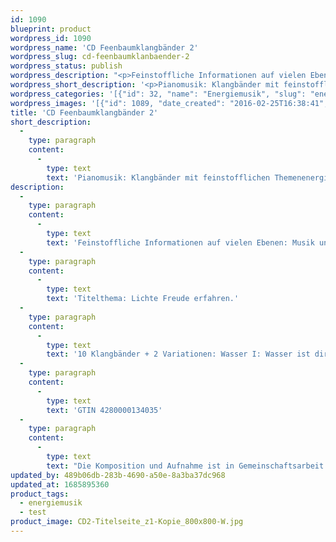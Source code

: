```yaml
---
id: 1090
blueprint: product
wordpress_id: 1090
wordpress_name: 'CD Feenbaumklangbänder 2'
wordpress_slug: cd-feenbaumklanbaender-2
wordpress_status: publish
wordpress_description: "<p>Feinstoffliche Informationen auf vielen Ebenen: Musik und Energie. Piano: Andrea Hermenau. Energiefotografie und Kurzbeschreibung von Cl. Lübbert.</p><p>Titelthema: Lichte Freude erfahren.<br />10 Klangbänder + 2 Variationen: Wasser I: Wasser ist dir Lebenselixier; Liebe IX: Mit allem was ist; Lernen VIIc: Erwachsen sein: Entfaltung; Daseinskraft III: Vertrauen ins Leben an sich; Gelassenheit VI: Beruhigung und Loslassen von Zeitnot; Trost III: Umfassend; Liebe XI: Freude ist hier; Leichtigkeit IIa: Freundliches sich Fügen; Beziehungsanfang IV: Offenheit für wahrhaftige Kontakte; Freude XI: Ganz licht; Variation: Leichtigkeit IIa: Freundliches sich Fügen; Variation: Wasser I: Wasser ist dir Lebenselixier.</p><p>GTIN 4280000134035</p><p>Die Komposition und Aufnahme ist in Gemeinschaftsarbeit von Mitglieder der ElvedenEnergyArtGroup. Die CD ist von der Aufnahme bis zum Druck in Deutschland hergestellt. Alle Erlöse, die über unsere Herstellungskosten hinausgehen, fließen\_dem <a href=\"http://www.elveden.de/stiftung-foerderverein/\">Elveden Förderverein (in Gründungsvorbereitung)</a>\_zu.</p>"
wordpress_short_description: '<p>Pianomusik: Klangbänder mit feinstofflichen Themenenergien. Titelthema: Lichte Freude erfahren</p>'
wordpress_categories: '[{"id": 32, "name": "Energiemusik", "slug": "energiemusik"}]'
wordpress_images: '[{"id": 1089, "date_created": "2016-02-25T16:38:41", "date_created_gmt": "2016-02-25T14:38:41", "date_modified": "2016-02-25T16:38:41", "date_modified_gmt": "2016-02-25T14:38:41", "src": "https://my.feenbaum.de/wp-content/uploads/2016/02/CD2-Titelseite_z1-Kopie_800x800-W.jpg", "name": "CD2 &#8211; Titelseite_z1 Kopie_800x800-W", "alt": ""}]'
title: 'CD Feenbaumklangbänder 2'
short_description:
  -
    type: paragraph
    content:
      -
        type: text
        text: 'Pianomusik: Klangbänder mit feinstofflichen Themenenergien. Titelthema: Lichte Freude erfahren'
description:
  -
    type: paragraph
    content:
      -
        type: text
        text: 'Feinstoffliche Informationen auf vielen Ebenen: Musik und Energie. Piano: Andrea Hermenau. Energiefotografie und Kurzbeschreibung von Cl. Lübbert.'
  -
    type: paragraph
    content:
      -
        type: text
        text: 'Titelthema: Lichte Freude erfahren.'
  -
    type: paragraph
    content:
      -
        type: text
        text: '10 Klangbänder + 2 Variationen: Wasser I: Wasser ist dir Lebenselixier; Liebe IX: Mit allem was ist; Lernen VIIc: Erwachsen sein: Entfaltung; Daseinskraft III: Vertrauen ins Leben an sich; Gelassenheit VI: Beruhigung und Loslassen von Zeitnot; Trost III: Umfassend; Liebe XI: Freude ist hier; Leichtigkeit IIa: Freundliches sich Fügen; Beziehungsanfang IV: Offenheit für wahrhaftige Kontakte; Freude XI: Ganz licht; Variation: Leichtigkeit IIa: Freundliches sich Fügen; Variation: Wasser I: Wasser ist dir Lebenselixier.'
  -
    type: paragraph
    content:
      -
        type: text
        text: 'GTIN 4280000134035'
  -
    type: paragraph
    content:
      -
        type: text
        text: "Die Komposition und Aufnahme ist in Gemeinschaftsarbeit von Mitglieder der ElvedenEnergyArtGroup. Die CD ist von der Aufnahme bis zum Druck in Deutschland hergestellt. Alle Erlöse, die über unsere Herstellungskosten hinausgehen, fließen\_dem Elveden Förderverein (in Gründungsvorbereitung)\_zu."
updated_by: 489b06db-283b-4690-a50e-8a3ba37dc968
updated_at: 1685895360
product_tags:
  - energiemusik
  - test
product_image: CD2-Titelseite_z1-Kopie_800x800-W.jpg
---
```

